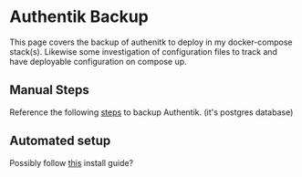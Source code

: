 # Authentik Backup

This page covers the backup of authenitk to deploy in my docker-compose stack(s). Likewise some investigation of configuration files to track and have deployable configuration on compose up.

## Manual Steps

Reference the following [steps](https://github.com/goauthentik/authentik/issues/5672) to backup Authentik. (it's postgres database)

## Automated setup

Possibly follow [this](https://goauthentik.io/docs/installation/automated-install) install guide?
